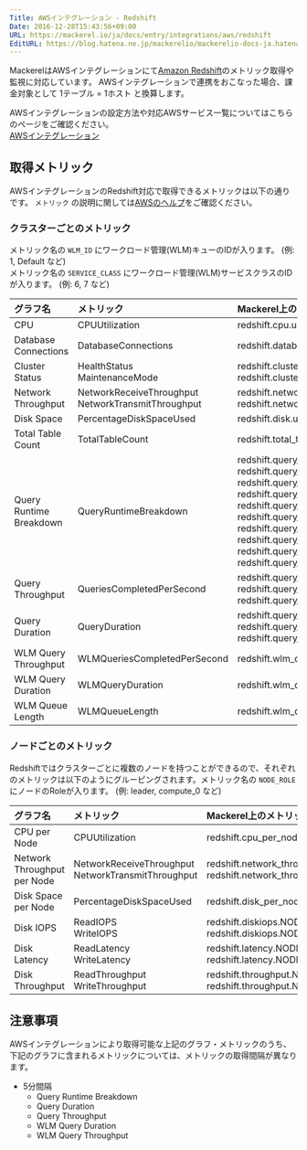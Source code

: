 ```yaml
---
Title: AWSインテグレーション - Redshift
Date: 2016-12-28T15:43:56+09:00
URL: https://mackerel.io/ja/docs/entry/integrations/aws/redshift
EditURL: https://blog.hatena.ne.jp/mackerelio/mackerelio-docs-ja.hatenablog.mackerel.io/atom/entry/10328749687201742255
---
```


MackerelはAWSインテグレーションにて<a href="https://aws.amazon.com/redshift/" target="_blank">Amazon Redshift</a>のメトリック取得や監視に対応しています。
AWSインテグレーションで連携をおこなった場合、課金対象として 1テーブル = 1ホスト と換算します。

AWSインテグレーションの設定方法や対応AWSサービス一覧についてはこちらのページをご確認ください。<br>
<a href="https://mackerel.io/ja/docs/entry/integrations/aws">AWSインテグレーション</a>

## 取得メトリック
AWSインテグレーションのRedshift対応で取得できるメトリックは以下の通りです。 `メトリック` の説明に関しては<a href="https://docs.aws.amazon.com/ja_jp/redshift/latest/mgmt/metrics-listing.html" target="_blank">AWSのヘルプ</a>をご確認ください。

### クラスターごとのメトリック
メトリック名の `WLM_ID` にワークロード管理(WLM)キューのIDが入ります。 (例: 1, Default など)<br>
メトリック名の `SERVICE_CLASS` にワークロード管理(WLM)サービスクラスのIDが入ります。 (例: 6, 7 など)

|グラフ名|メトリック|Mackerel上のメトリック名|単位|Statistics|
|:---|:---|:---|:---|:---|
|CPU|CPUUtilization|redshift.cpu.used|percentage|Average|
|Database Connections|DatabaseConnections|redshift.database_connections.used|integer|Average|
|Cluster Status|HealthStatus<br>MaintenanceMode|redshift.cluster_status.health<br>redshift.cluster_status.maintenance|integer|Average|
|Network Throughput|NetworkReceiveThroughput<br>NetworkTransmitThroughput|redshift.network_throughput.receive<br>redshift.network_throughput.transmit|bytes/sec|Average|
|Disk Space|PercentageDiskSpaceUsed|redshift.disk.used|percentage|Average|
|Total Table Count|TotalTableCount|redshift.total_table_count.count|integer|Average|
|Query Runtime Breakdown|QueryRuntimeBreakdown|redshift.query_runtime_breakdown.planning<br>redshift.query_runtime_breakdown.waiting<br>redshift.query_runtime_breakdown.executing_read<br>redshift.query_runtime_breakdown.executing_insert<br>redshift.query_runtime_breakdown.executing_delete<br>redshift.query_runtime_breakdown.executing_update<br>redshift.query_runtime_breakdown.executing_ctas<br>redshift.query_runtime_breakdown.executing_unload<br>redshift.query_runtime_breakdown.executing_copy<br>redshift.query_runtime_breakdown.commit|float|Average|
|Query Throughput|QueriesCompletedPerSecond|redshift.query_throughput.short<br>redshift.query_throughput.medium<br>redshift.query_throughput.long|float|Average|
|Query Duration|QueryDuration|redshift.query_duration.short<br>redshift.query_duration.medium<br>redshift.query_duration.long|float|Average|
|WLM Query Throughput|WLMQueriesCompletedPerSecond|redshift.wlm_query_throughput.WLM_ID|float|Average|
|WLM Query Duration|WLMQueryDuration|redshift.wlm_query_duration.WLM_ID|float|Average|
|WLM Queue Length|WLMQueueLength|redshift.wlm_queue_length.SERVICE_CLASS|integer|Average|

### ノードごとのメトリック
Redshiftではクラスターごとに複数のノードを持つことができるので、それぞれのメトリックは以下のようにグルーピングされます。メトリック名の `NODE_ROLE` にノードのRoleが入ります。 (例: leader, compute_0 など)

|グラフ名|メトリック|Mackerel上のメトリック名|単位|Statistics|
|:---|:---|:---|:---|:---|
|CPU per Node|CPUUtilization|redshift.cpu_per_node.NODE_ROLE.used|percentage|Average|
|Network Throughput per Node|NetworkReceiveThroughput<br>NetworkTransmitThroughput|redshift.network_throughput_per_node.NODE_ROLE.receive<br>redshift.network_throughput_per_node.NODE_ROLE.transmit|bytes/sec|Average|
|Disk Space per Node|PercentageDiskSpaceUsed|redshift.disk_per_node.NODE_ROLE.used|percentage|Average|
|Disk IOPS|ReadIOPS<br>WriteIOPS|redshift.diskiops.NODE_ROLE.read<br>redshift.diskiops.NODE_ROLE.write|iops|Average|
|Disk Latency|ReadLatency<br>WriteLatency|redshift.latency.NODE_ROLE.read<br>redshift.latency.NODE_ROLE.write|float|Average|
|Disk Throughput|ReadThroughput<br>WriteThroughput|redshift.throughput.NODE_ROLE.read<br>redshift.throughput.NODE_ROLE.write|bytes/sec|Average|

<h2 id="notes">注意事項</h2>

AWSインテグレーションにより取得可能な上記のグラフ・メトリックのうち、下記のグラフに含まれるメトリックについては、メトリックの取得間隔が異なります。

- 5分間隔
  - Query Runtime Breakdown
  - Query Duration
  - Query Throughput
  - WLM Query Duration
  - WLM Query Throughput
